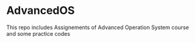 # AdvancedOS
This repo includes Assignements of Advanced Operation System course and some practice codes